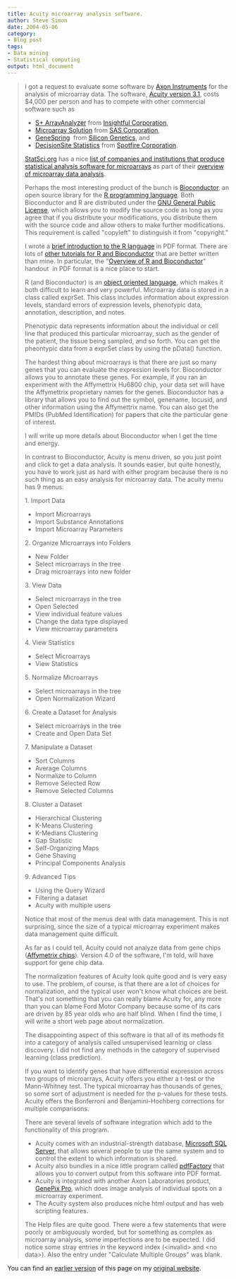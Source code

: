 ```yaml
---
title: Acuity microarray analysis software.
author: Steve Simon
date: 2004-05-06
category:
- Blog post
tags:
- Data mining
- Statistical computing
output: html_document
---
```

> I got a request to evaluate some software by [Axon
> Instruments](http://www.axon.com/index.html) for the analysis of
> microarray data. The software, [Acuity version
> 3.1](http://www.axon.com/gn_Acuity.html), costs \$4,000 per person and
> has to compete with other commercial software such as
>
> -   [S+
>     ArrayAnalyzer](http://www.insightful.com/products/s-plus_arrayanalyzer/default.asp)
>     from [Insightful
>     Corporation](http://www.insightful.com/products/s-plus_arrayanalyzer/default.asp),
> -   [Microarray Solution](http://www.sas.com/industry/pharma/mas/)
>     from [SAS Corporation](http://www.sas.com/index.html),
> -   [GeneSpring](http://www.silicongenetics.com/cgi/SiG.cgi/Products/GeneSpring/index.smf) 
>     from [Silicon
>     Genetics](http://www.silicongenetics.com/cgi/SiG.cgi/index.smf),
>     and
> -   [DecisionSite
>     Statistics](http://www.spotfire.com/products/comp.asp) from
>     [Spotfire Corporation](http://www.spotfire.com/).
>
> [StatSci.org](http://www.statsci.org/index.html) has a nice [list of
> companies and institutions that produce statistical analysis software
> for microarrays](http://www.statsci.org/micrarra/analysis.html) as
> part of their [overview of microarray data
> analysis](http://www.statsci.org/micrarra/).
>
> Perhaps the most interesting product of the bunch is
> [Bioconductor](http://www.bioconductor.org/), an open source library
> for the [R programming language](http://cran.r-project.org/). Both
> Bioconductor and R are distributed under the [GNU General Public
> License](http://www.gnu.org/copyleft/gpl.html), which allows you to
> modify the source code as long as you agree that if you distribute
> your modifications, you distribute them with the source code and allow
> others to make further modifications. This requirement is called
> \"copyleft\" to distinguish it from \"copyright.\"
>
> I wrote a [brief introduction to the R
> language](file:///J:/Web/model/images/regression%20models%20in%20R.pdf)
> in PDF format. There are lots of [other tutorials for R and
> Bioconductor](http://www.bioconductor.org/labmat.html) that are better
> written than mine. In particular, the \"[Overview of R and
> Bioconductor](http://www.bioconductor.org/labMat/pdf/RandBioC.pdf)\"
> handout  in PDF format is a nice place to start.
>
> R (and Bioconductor) is an [object oriented
> language](http://en.wikipedia.org/wiki/Object_oriented), which makes
> it both difficult to learn and very powerful. Microarray data is
> stored in a class called exprSet. This class includes information
> about expression levels, standard errors of expression levels,
> phenotypic data, annotation, description, and notes.
>
> Phenotypic data represents information about the individual or cell
> line that produced this particular microarray, such as the gender of
> the patient, the tissue being sampled, and so forth. You can get the
> pheontypic data from a exprSet class by using the pData() function.
>
> The hardest thing about microarrays is that there are just so many
> genes that you can evaluate the expression levels for. Bioconductor
> allows you to annotate these genes. For example, if you ran an
> experiment with the Affymettrix Hu6800 chip, your data set will have
> the Affymettrix proprietary names for the genes. Bioconductor has a
> library that allows you to find out the symbol, genename, locusid, and
> other information using the Affymettrix name. You can also get the
> PMIDs (PubMed Identification) for papers that cite the particular gene
> of interest.
>
> I will write up more details about Bioconductor when I get the time
> and energy.
>
> In contrast to Bioconductor, Acuity is menu driven, so you just point
> and click to get a data analysis. It sounds easier, but quite
> honestly, you have to work just as hard with either program because
> there is no such thing as an easy analysis for microarray data. The
> acuity menu has 9 menus:
>
> 1\. Import Data
>
> -   Import Microarrays
> -   Import Substance Annotations
> -   Import Microarray Parameters
>
> 2\. Organize Microarrays into Folders
>
> -   New Folder
> -   Select microarrays in the tree
> -   Drag microarrays into new folder
>
> 3\. View Data
>
> -   Select microarrays in the tree
> -   Open Selected
> -   View individual feature values
> -   Change the data type displayed
> -   View microarray parameters
>
> 4\. View Statistics
>
> -   Select Microarrays
> -   View Statistics
>
> 5\. Normalize Microarrays
>
> -   Select microarrays in the tree
> -   Open Normalization Wizard
>
> 6\. Create a Dataset for Analysis
>
> -   Select microarrays in the tree
> -   Create and Open Data Set
>
> 7\. Manipulate a Dataset
>
> -   Sort Columns
> -   Average Columns
> -   Normalize to Column
> -   Remove Selected Row
> -   Remove Selected Columns
>
> 8\. Cluster a Dataset
>
> -   Hierarchical Clustering
> -   K-Means Clustering
> -   K-Medians Clustering
> -   Gap Statistic
> -   Self-Organizing Maps
> -   Gene Shaving
> -   Principal Components Analysis
>
> 9\. Advanced Tips
>
> -   Using the Query Wizard
> -   Filtering a dataset
> -   Acuity with multiple users
>
> Notice that most of the menus deal with data management. This is not
> surprising, since the size of a typical microarray experiment makes
> data management quite difficult.
>
> As far as I could tell, Acuity could not analyze data from gene chips
> ([Affymetrix chips](http://www.affymetrix.com/index.affx)). Version
> 4.0 of the software, I\'m told, will have support for gene chip data.
>
> The normalization features of Acuity look quite good and is very easy
> to use. The problem, of course, is that there are a lot of choices for
> normalization, and the typical user won\'t know what choices are best.
> That\'s not something that you can really blame Acuity for, any more
> than you can blame Ford Motor Company because some of its cars are
> driven by 85 year olds who are half blind. When I find the time, I
> will write a short web page about normalization.
>
> The disappointing aspect of this software is that all of its methods
> fit into a category of analysis called unsupervised learning or class
> discovery. I did not find any methods in the category of supervised
> learning (class prediction).
>
> If you want to identify genes that have differential expression across
> two groups of microarrays, Acuity offers you either a t-test or the
> Mann-Whitney test. The typical microarray has thousands of genes, so
> some sort of adjustment is needed for the p-values for these tests.
> Acuity offers the Bonferroni and Benjamini-Hochberg corrections for
> multiple comparisons.
>
> There are several levels of software integration which add to the
> functionality of this program.
>
> -   Acuity comes with an industrial-strength database, [Microsoft SQL
>     Server](http://www.microsoft.com/sql/), that allows several people
>     to use the same system and to control the extent to which
>     information is shared.
> -   Acuity also bundles in a nice little program called
>     [pdfFactory](http://www.pdffactory.com/products/pdffactory/index.html)
>     that allows you to convert output from this software into PDF
>     format.
> -   Acuity is integrated with another Axon Laboratories product,
>     [GenePix Pro](http://www.axon.com/gn_GenePixSoftware.html), which
>     does image analysis of individual spots on a microarray
>     experiment.
> -   The Acuity system also produces niche html output and has web
>     scripting features.
>
> The Help files are quite good. There were a few statements that were
> poorly or ambiguously worded, but for something as complex as
> microarray analysis, some imperfections are to be expected. I did
> notice some stray entries in the keyword index (\<invalid\> and \<no
> data\>). Also the entry under \"Calculate Multiple Groups\" was blank.

You can find an [earlier version](http://www.pmean.com/04/acuity.html) of this page on my [original website](http://www.pmean.com/original_site.html).
